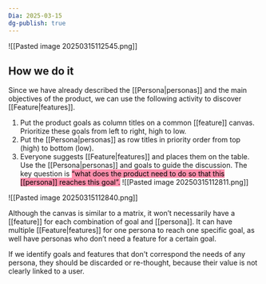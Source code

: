 ```yaml
---
Dia: 2025-03-15
dg-publish: true
---
```

![[Pasted image 20250315112545.png]]

## How we do it

Since we have already described the [[Persona|personas]] and the main objectives of the product, we can use the following activity to discover [[Feature|features]].

1. Put the product goals as column titles on a common [[feature]] canvas. Prioritize these goals from left to right, high to low.
2. Put the [[Persona|personas]] as row titles in priority order from top (high) to bottom (low).
3. Everyone suggests [[Feature|features]] and places them on the table. Use the [[Persona|personas]] and goals to guide the discussion. The key question is <mark style="background: #FF5582A6;">“what does the product need to do so that this [[persona]] reaches this goal”.</mark>
![[Pasted image 20250315112811.png]]

![[Pasted image 20250315112840.png]]


Although the canvas is similar to a matrix, it won’t necessarily have a [[feature]] for each combination of goal and [[persona]]. It can have multiple [[Feature|features]] for one persona to reach one specific goal, as well have personas who don’t need a feature for a certain goal.

If we identify goals and features that don't correspond the needs of any persona, they should be discarded or re-thought, because their value is not clearly linked to a user.